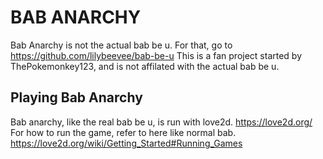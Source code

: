 # BAB ANARCHY
Bab Anarchy is not the actual bab be u. For that, go to https://github.com/lilybeevee/bab-be-u
This is a fan project started by ThePokemonkey123, and is not affilated with the actual bab be u.

## Playing Bab Anarchy
Bab anarchy, like the real bab be u, is run with love2d. https://love2d.org/
For how to run the game, refer to here like normal bab. https://love2d.org/wiki/Getting_Started#Running_Games
